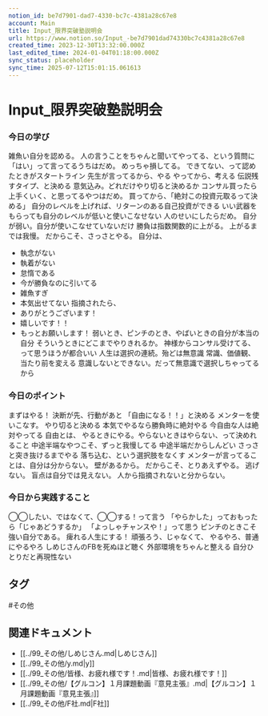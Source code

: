 ```yaml
---
notion_id: be7d7901-dad7-4330-bc7c-4381a28c67e8
account: Main
title: Input_限界突破塾説明会
url: https://www.notion.so/Input_-be7d7901dad74330bc7c4381a28c67e8
created_time: 2023-12-30T13:32:00.000Z
last_edited_time: 2024-01-04T01:18:00.000Z
sync_status: placeholder
sync_time: 2025-07-12T15:01:15.061613
---
```

# Input_限界突破塾説明会

### 今日の学び
雑魚い自分を認める。
人の言うことをちゃんと聞いてやってる、という質問に「はい」って言ってるうちはだめ。
めっちゃ損してる。
できてない、って認めたときがスタートライン
先生が言ってるから、やる
やってから、考える
伝説残すタイプ、と決める
意気込み。どれだけやり切ると決めるか
コンサル買ったら上手くいく、と思ってるやつはだめ。
買ってから、「絶対この投資元取るって決める」
自分のレベルを上げれば、リターンのある自己投資ができる
いい武器をもらっても自分のレベルが低いと使いこなせない
人のせいにしたらだめ。
自分が弱い。自分が使いこなせていないだけ
勝負は指数関数的に上がる。
上がるまでは我慢。
だからこそ、さっさとやる。
自分は、
- 執念がない
- 執着がない
- 怠惰である
- 今が勝負なのに引いてる
- 雑魚すぎ
- 本気出せてない
指摘されたら、
- ありがとうございます！
- 嬉しいです！！
- もっとお願いします！
弱いとき、ピンチのとき、やばいときの自分が本当の自分
そういうときにどこまでやりきれるか。
神様からコンサル受けてる、って思うほうが都合いい
人生は選択の連続。殆どは無意識
常識、価値観、当たり前を変える
意識しないとできない。だって無意識で選択しちゃってるから
### 今日のポイント
まずはやる！
決断が先、行動があと
「自由になる！！」と決める
メンターを使いこなす。
やり切ると決める
本気でやるなら勝負時に絶対やる
今自由な人は絶対やってる
自由とは、
やるときにやる。やらないときはやらない、って決めれること
中途半端なやつこそ、ずっと我慢してる
中途半端だからしんどい
さっさと突き抜けるまでやる
落ち込む、という選択肢をなくす
メンターが言ってることは、自分は分からない。
壁があるから。
だからこそ、とりあえずやる。
逃げない。
盲点は自分では見えない。
人から指摘されないと分からない。
### 今日から実践すること
◯◯したい、ではなくて、◯◯する！って言う
「やらかした」っておもったら「じゃあどうするか」
「よっしゃチャンスや！」って思う
ピンチのときこそ強い自分である。
痺れる人生にする！
頑張ろう、じゃなくて、
やるやろ、普通にやるやろ
しめじさんのFBを死ぬほど聴く
外部環境をちゃんと整える
自分ひとりだと再現性ない

## タグ

#その他 

## 関連ドキュメント

- [[../99_その他/しめじさん.md|しめじさん]]
- [[../99_その他/y.md|y]]
- [[../99_その他/皆様、お疲れ様です！.md|皆様、お疲れ様です！]]
- [[../99_その他/【グルコン】１月課題動画『意見主張』.md|【グルコン】１月課題動画『意見主張』]]
- [[../99_その他/F社.md|F社]]
